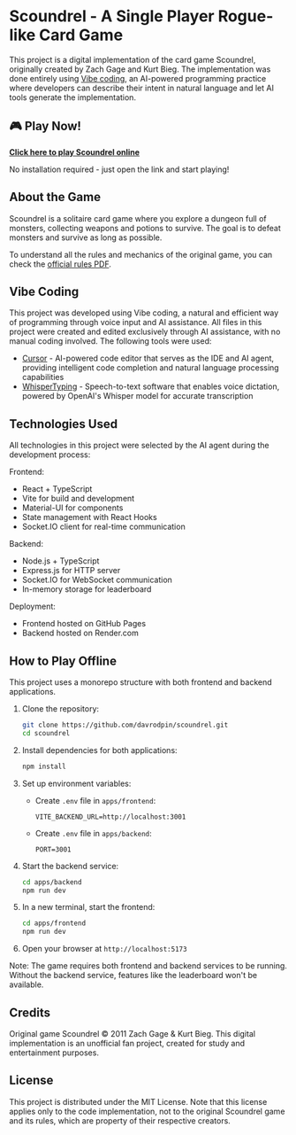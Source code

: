 # Scoundrel - A Single Player Rogue-like Card Game

This project is a digital implementation of the card game Scoundrel, originally created by Zach Gage and Kurt Bieg. The implementation was done entirely using [Vibe coding](https://en.wikipedia.org/wiki/Vibe_coding), an AI-powered programming practice where developers can describe their intent in natural language and let AI tools generate the implementation.

## 🎮 Play Now!

**[Click here to play Scoundrel online](https://davrodpin.github.io/scoundrel/)**

No installation required - just open the link and start playing!

## About the Game

Scoundrel is a solitaire card game where you explore a dungeon full of monsters, collecting weapons and potions to survive. The goal is to defeat monsters and survive as long as possible.

To understand all the rules and mechanics of the original game, you can check the [official rules PDF](http://www.stfj.net/art/2011/Scoundrel.pdf).

## Vibe Coding

This project was developed using Vibe coding, a natural and efficient way of programming through voice input and AI assistance. All files in this project were created and edited exclusively through AI assistance, with no manual coding involved. The following tools were used:

- [Cursor](https://www.cursor.com/) - AI-powered code editor that serves as the IDE and AI agent, providing intelligent code completion and natural language processing capabilities
- [WhisperTyping](https://whispertyping.com/) - Speech-to-text software that enables voice dictation, powered by OpenAI's Whisper model for accurate transcription

## Technologies Used

All technologies in this project were selected by the AI agent during the development process:

Frontend:
- React + TypeScript
- Vite for build and development
- Material-UI for components
- State management with React Hooks
- Socket.IO client for real-time communication

Backend:
- Node.js + TypeScript
- Express.js for HTTP server
- Socket.IO for WebSocket communication
- In-memory storage for leaderboard

Deployment:
- Frontend hosted on GitHub Pages
- Backend hosted on Render.com

## How to Play Offline

This project uses a monorepo structure with both frontend and backend applications.

1. Clone the repository:
   ```bash
   git clone https://github.com/davrodpin/scoundrel.git
   cd scoundrel
   ```

2. Install dependencies for both applications:
   ```bash
   npm install
   ```

3. Set up environment variables:
   - Create `.env` file in `apps/frontend`:
     ```
     VITE_BACKEND_URL=http://localhost:3001
     ```
   - Create `.env` file in `apps/backend`:
     ```
     PORT=3001
     ```

4. Start the backend service:
   ```bash
   cd apps/backend
   npm run dev
   ```

5. In a new terminal, start the frontend:
   ```bash
   cd apps/frontend
   npm run dev
   ```

6. Open your browser at `http://localhost:5173`

Note: The game requires both frontend and backend services to be running. Without the backend service, features like the leaderboard won't be available.

## Credits

Original game Scoundrel © 2011 Zach Gage & Kurt Bieg. This digital implementation is an unofficial fan project, created for study and entertainment purposes.

## License

This project is distributed under the MIT License. Note that this license applies only to the code implementation, not to the original Scoundrel game and its rules, which are property of their respective creators.